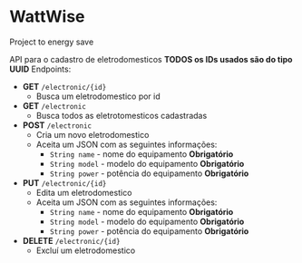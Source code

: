 # WattWise
Project to energy save

API para o cadastro de eletrodomesticos
**TODOS os IDs usados são do tipo UUID**
Endpoints:

* **GET** `/electronic/{id}`
    * Busca um eletrodomestico por id
*  **GET** `/electronic`
    * Busca todos as eletrotomesticos cadastradas
* **POST** `/electronic`
    * Cria um novo eletrodomestico
    * Aceita um JSON com as seguintes informações:
        * `String name` - nome do equipamento **Obrigatório**
        * `String model` - modelo do equipamento **Obrigatório**
        * `String power` - potência do equipamento  **Obrigatório**
* **PUT** `/electronic/{id}`
    * Edita um eletrodomestico
    * Aceita um JSON com as seguintes informações:
        * `String name` - nome do equipamento **Obrigatório**
        * `String model` - modelo do equipamento **Obrigatório**
        * `String power` - potência do equipamento  **Obrigatório**
* **DELETE** `/electronic/{id}`
    *  Excluí um eletrodomestico